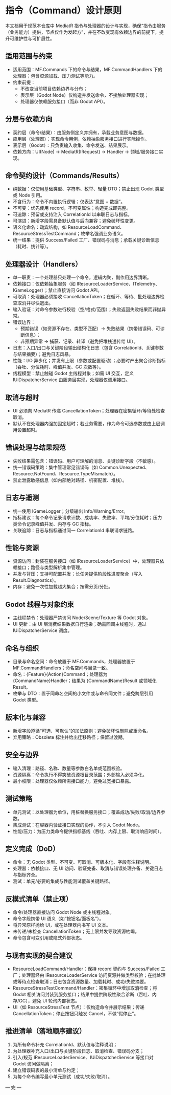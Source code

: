 # 指令（Command）设计原则

本文档用于规范本仓库中 MediatR 指令与处理器的设计与实现，确保“指令由服务（业务能力）提供，节点仅作为发起方”，并在不改变现有依赖边界的前提下，提升可维护性与可扩展性。

## 适用范围与约束
- 适用范围：MF.Commands 下的命令与结果，MF.CommandHandlers 下的处理器；包含资源加载、压力测试等能力。
- 约束前提：
  - 不改变当前项目依赖边界与分布；
  - 表示层（Godot Node）仅构造并发送命令，不接触处理器实现；
  - 处理器仅依赖服务接口（而非 Godot API）。

## 分层与依赖方向
- 契约层（命令/结果）：由服务侧定义并拥有，承载业务意图与数据。
- 应用层（处理器）：实现命令用例，依赖抽象服务接口进行实际操作。
- 表示层（Godot）：只负责输入收集、命令发送、结果展示。
- 依赖方向：UI(Node) → MediatR(IRequest) → Handler → 领域/服务接口实现。

## 命令契约设计（Commands/Results）
- 纯数据：仅使用基础类型、字符串、枚举、轻量 DTO；禁止出现 Godot 类型或 Node 引用。
- 不含行为：命令不内置执行逻辑；仅表达“意图 + 数据”。
- 不可变：优先使用 record，不可变属性；构造完成即完整。
- 可追踪：预留或支持注入 CorrelationId 以串联日志与指标。
- 可演进：新增字段需具备默认值与后向兼容；避免破坏性变更。
- 语义化命名：动宾结构，如 ResourceLoadCommand、ResourceStressTestCommand；枚举名强调业务语义。
- 统一结果：提供 Success/Failed 工厂、错误码与消息；承载关键诊断信息（耗时、统计等）。

## 处理器设计（Handlers）
- 单一职责：一个处理器只处理一个命令，逻辑内聚，副作用边界清晰。
- 依赖接口：仅依赖抽象服务（如 IResourceLoaderService、ITelemetry、IGameLogger）；禁止直接访问 Godot API。
- 可取消：处理器必须接收 CancellationToken；在循环、等待、批处理边界检查取消并尽快退出。
- 输入验证：对命令参数进行校验（空/格式/范围）；失败返回失败结果而非抛异常。
- 错误边界：
  - 预期错误（如资源不存在、类型不匹配）→ 失败结果（携带错误码、可诊断信息）；
  - 非预期异常 → 捕获、记录、转译（避免把堆栈透传给 UI）。
- 日志：入口/出口与关键阶段输出结构化日志（包含 CorrelationId、关键参数与结果摘要）；避免日志风暴。
- 性能：I/O 异步化；并发有上限（参数或配置驱动）；必要时产出聚合诊断指标（吞吐、分位耗时、峰值并发、GC 次数等）。
- 线程模型：禁止触碰 Godot 主线程对象；如需 UI 交互，定义 IUiDispatcherService 由服务层实现，处理器仅调用接口。

## 取消与超时
- UI 必须向 MediatR 传递 CancellationToken；处理器在密集循环/等待处检查取消。
- 默认不在处理器内强加固定超时；若业务需要，作为命令可选参数或由上层调用设置超时。

## 错误处理与结果规范
- 失败结果需包含：错误码、用户可理解的消息、关键诊断字段（不敏感）。
- 统一错误码策略：集中管理常见错误码（如 Common.Unexpected、Resource.NotFound、Resource.TypeMismatch）。
- 禁止泄露敏感信息（如内部绝对路径、机密配置、堆栈）。

## 日志与遥测
- 统一使用 IGameLogger；分级输出 Info/Warning/Error。
- 指标建议：每个命令记录请求计数、成功率、失败率、平均/分位耗时；压力类命令记录峰值并发、内存与 GC 指标。
- 关联追踪：日志与指标通过同一 CorrelationId 串联请求链路。

## 性能与资源
- 资源访问：封装在服务接口（如 IResourceLoaderService）中，处理器只依赖接口；路径与类型解析集中管理。
- 并发与背压：支持可配置并发；长任务提供阶段性进度聚合（写入 Result.Diagnostics）。
- 内存：避免一次性加载超大集合；按需分页/分批。

## Godot 线程与对象约束
- 主线程禁令：处理器严禁访问 Node/Scene/Texture 等 Godot 对象。
- UI 更新：由 UI 层消费结果数据自行渲染；确需回调主线程时，通过 IUiDispatcherService 调度。

## 命名与组织
- 目录与命名空间：命令放置于 MF.Commands，处理器放置于 MF.CommandHandlers；命名空间与目录一致。
- 命名：{Feature}{Action}Command；处理器为 {CommandName}Handler；结果为 {CommandName}Result 或领域化 Result。
- 枚举与 DTO：置于同命名空间的小文件或与命令同文件；避免跨层引用 Godot 类型。

## 版本化与兼容
- 新增字段遵循“可选、可默认”的加法原则；避免破坏性删除或重命名。
- 弃用策略：Obsolete 标注并给出迁移路径；保留过渡期。

## 安全与边界
- 输入清理：路径、名称、数量等参数白名单或范围校验。
- 资源隔离：命令执行不得突破资源根目录范围；外部输入必须净化。
- 最小权限：处理器仅依赖所需接口能力，避免过宽接口暴露。

## 测试策略
- 单元测试：以处理器为单位，用桩替换服务接口；覆盖成功/失败/取消/边界参数。
- 集成测试：在容器内验证接口实现的协作，不引入 Godot Node。
- 性能/压力：为压力类命令提供指标基线（吞吐、内存上限、取消响应时间）。

## 定义完成（DoD）
- 命令：无 Godot 类型、不可变、可取消、可版本化、字段有注释说明。
- 处理器：依赖接口、无 UI 访问、验证完备、取消与错误处理齐备、关键日志与指标齐全。
- 测试：单元/必要的集成与性能测试覆盖关键路径。

## 反模式清单（禁止项）
- 命令/处理器直接访问 Godot Node 或主线程对象。
- 命令字段携带 UI 语义（如“按钮名/面板名”）。
- 将异常原样抛给 UI，或在处理器内书写 UI 文本。
- 未传递/未检查 CancellationToken；无上限并发导致资源枯竭。
- 命令包含可变引用或隐式外部状态。

## 与现有实现的契合建议
- ResourceLoadCommand/Handler：保持 record 契约与 Success/Failed 工厂；处理器经由 IResourceLoaderService 访问资源并做类型校验；在批处理或等待点检查取消；日志包含资源数量、加载耗时、成功/失败摘要。
- ResourceStressTestCommand/Handler：密集循环中增加取消检查；将 Godot 相关访问封装到服务接口；结果中提供阶段性聚合诊断（吞吐、内存/GC），避免 UI 轮询内部状态。
- UI（如 ResourceStressTest 节点）：仅构造命令并展示结果；传递 CancellationToken；停止按钮只触发 Cancel，不做“假停止”。

## 推进清单（落地顺序建议）
1) 为所有命令补充 CorrelationId、默认值与注释说明；
2) 为处理器补充入口/出口与关键阶段日志、取消检查、错误码分支；
3) 引入/规范 IResourceLoaderService、IUiDispatcherService 等接口对 Godot 访问做隔离；
4) 建立错误码表的最小清单与约定；
5) 为每个命令编写最小单元测试（成功/失败/取消）。

— 完 —